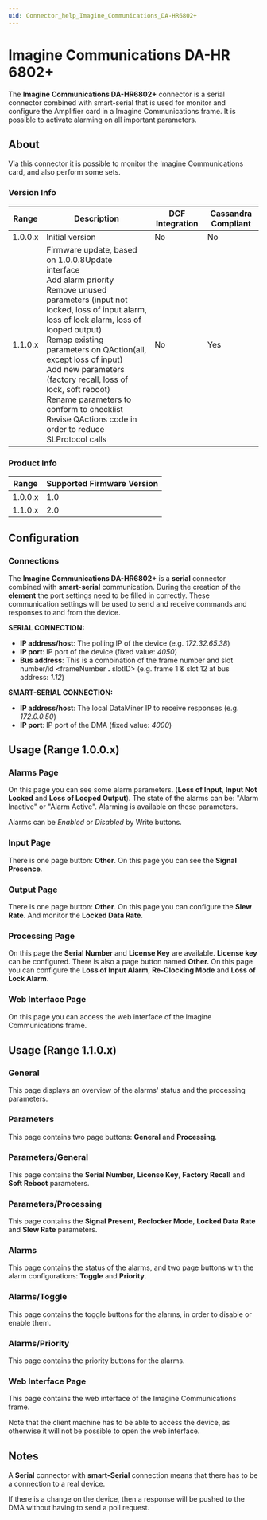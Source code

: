 ```yaml
---
uid: Connector_help_Imagine_Communications_DA-HR6802+
---
```


# Imagine Communications DA-HR 6802+

The **Imagine Communications DA-HR6802+** connector is a serial connector combined with smart-serial that is used for monitor and configure the Amplifier card in a Imagine Communications frame. It is possible to activate alarming on all important parameters.

## About

Via this connector it is possible to monitor the Imagine Communications card, and also perform some sets.

### Version Info

| Range | Description | DCF Integration | Cassandra Compliant |
|--|--|--|--|
| 1.0.0.x  | Initial version  | No  | No |
| 1.1.0.x  | Firmware update, based on 1.0.0.8Update interface<br>Add alarm priority<br>Remove unused parameters (input not locked, loss of input alarm, loss of lock alarm, loss of looped output)<br>Remap existing parameters on QAction(all, except loss of input)<br>Add new parameters (factory recall, loss of lock, soft reboot)<br>Rename parameters to conform to checklist<br>Revise QActions code in order to reduce SLProtocol calls | No  | Yes |

### Product Info

| Range | Supported Firmware Version |
|------------------|-----------------------------|
| 1.0.0.x          | 1.0                         |
| 1.1.0.x          | 2.0                         |

## Configuration

### Connections

The **Imagine Communications DA-HR6802+** is a **serial** connector combined with **smart-serial** communication. During the creation of the **element** the port settings need to be filled in correctly. These communication settings will be used to send and receive commands and responses to and from the device.

**SERIAL CONNECTION:**

- **IP address/host**: The polling IP of the device (e.g. *172.32.65.38*)
- **IP port**: IP port of the device (fixed value: *4050*)
- **Bus address**: This is a combination of the frame number and slot number/id \<frameNumber **.** slotID\> (e.g. frame 1 & slot 12 at bus address: *1.12*)

**SMART-SERIAL CONNECTION:**

- **IP address/host**: The local DataMiner IP to receive responses (e.g. *172.0.0.50*)
- **IP port**: IP port of the DMA (fixed value: *4000*)

## Usage (Range 1.0.0.x)

### Alarms Page

On this page you can see some alarm parameters. (**Loss of Input**, **Input Not Locked** and **Loss of Looped Output**). The state of the alarms can be: "Alarm Inactive" or "Alarm Active". Alarming is available on these parameters.

Alarms can be *Enabled* or *Disabled* by Write buttons.

### Input Page

There is one page button: **Other**. On this page you can see the **Signal Presence**.

### Output Page

There is one page button: **Other**. On this page you can configure the **Slew Rate**. And monitor the **Locked Data Rate**.

### Processing Page

On this page the **Serial Number** and **License Key** are available. **License key** can be configured. There is also a page button named **Other.** On this page you can configure the **Loss of Input Alarm**, **Re-Clocking Mode** and **Loss of Lock Alarm**.

### Web Interface Page

On this page you can access the web interface of the Imagine Communications frame.

## Usage (Range 1.1.0.x)

### General

This page displays an overview of the alarms' status and the processing parameters.

### Parameters

This page contains two page buttons: **General** and **Processing**.

### Parameters/General

This page contains the **Serial Number**, **License Key**, **Factory Recall** and **Soft Reboot** parameters.

### Parameters/Processing

This page contains the **Signal Present**, **Reclocker Mode**, **Locked Data Rate** and **Slew Rate** parameters.

### Alarms

This page contains the status of the alarms, and two page buttons with the alarm configurations: **Toggle** and **Priority**.

### Alarms/Toggle

This page contains the toggle buttons for the alarms, in order to disable or enable them.

### Alarms/Priority

This page contains the priority buttons for the alarms.

### Web Interface Page

This page contains the web interface of the Imagine Communications frame.

Note that the client machine has to be able to access the device, as otherwise it will not be possible to open the web interface.

## Notes

A **Serial** connector with **smart-Serial** connection means that there has to be a connection to a real device.

If there is a change on the device, then a response will be pushed to the DMA without having to send a poll request.
